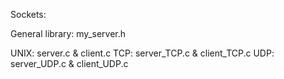 Sockets:

General library: my_server.h

UNIX: server.c & client.c
TCP: server_TCP.c & client_TCP.c
UDP: server_UDP.c & client_UDP.c
